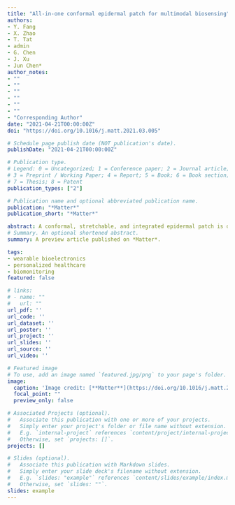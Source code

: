 ```yaml
---
title: "All-in-one conformal epidermal patch for multimodal biosensing"
authors:
- Y. Fang
- X. Zhao
- T. Tat
- admin
- G. Chen
- J. Xu
- Jun Chen*
author_notes:
- ""
- ""
- ""
- ""
- ""
- ""
- "Corresponding Author"
date: "2021-04-21T00:00:00Z"
doi: "https://doi.org/10.1016/j.matt.2021.03.005"

# Schedule page publish date (NOT publication's date).
publishDate: "2021-04-21T00:00:00Z"

# Publication type.
# Legend: 0 = Uncategorized; 1 = Conference paper; 2 = Journal article;
# 3 = Preprint / Working Paper; 4 = Report; 5 = Book; 6 = Book section;
# 7 = Thesis; 8 = Patent
publication_types: ["2"]

# Publication name and optional abbreviated publication name.
publication: "*Matter*"
publication_short: "*Matter*"

abstract: A conformal, stretchable, and integrated epidermal patch is developed to simultaneously monitor biophysical and biochemical signals via an all-in-one design. Ultrasonic transducers are used to monitor cardiovascular status of blood pressure and heart rate from the carotid artery, and electrochemical sensors are used to detect biomarker levels of lactate, caffeine, and alcohol from sweat and glucose from interstitial fluid. The counteracting and synergistic effects of exercise, alcohol intake, food intake, and caffeine intake on cardiovascular parameters, and the continuous and dynamic physiological monitoring are also experimentally validated.
# Summary. An optional shortened abstract.
summary: A preview article published on *Matter*.

tags:
- wearable bioelectronics
- personalized healthcare
- biomonitoring
featured: false

# links:
# - name: ""
#   url: ""
url_pdf: ''
url_code: ''
url_dataset: ''
url_poster: ''
url_project: ''
url_slides: ''
url_source: ''
url_video: ''

# Featured image
# To use, add an image named `featured.jpg/png` to your page's folder. 
image:
  caption: 'Image credit: [**Matter**](https://doi.org/10.1016/j.matt.2021.03.005)'
  focal_point: ""
  preview_only: false

# Associated Projects (optional).
#   Associate this publication with one or more of your projects.
#   Simply enter your project's folder or file name without extension.
#   E.g. `internal-project` references `content/project/internal-project/index.md`.
#   Otherwise, set `projects: []`.
projects: []

# Slides (optional).
#   Associate this publication with Markdown slides.
#   Simply enter your slide deck's filename without extension.
#   E.g. `slides: "example"` references `content/slides/example/index.md`.
#   Otherwise, set `slides: ""`.
slides: example
---
```


